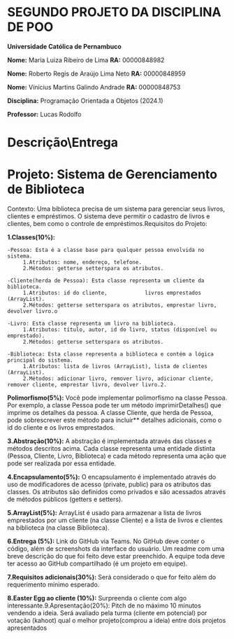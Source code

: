 # SEGUNDO PROJETO DA DISCIPLINA DE POO

**Universidade Católica de Pernambuco**

**Nome:** Maria Luiza Ribeiro de Lima **RA:** 00000848982

**Nome:** Roberto Regis de Araújo Lima Neto **RA:** 00000848959

**Nome:** Vínicius Martins Galindo Andrade **RA:** 00000848753

**Disciplina:** Programação Orientada a Objetos (2024.1)

**Professor:** Lucas Rodolfo

# Descrição\Entrega






# Projeto: Sistema de Gerenciamento de Biblioteca

Contexto: Uma biblioteca precisa de um sistema para gerenciar seus livros, clientes e empréstimos. O sistema deve permitir o cadastro de livros e clientes, bem como o controle de empréstimos.Requisitos do Projeto: 

**1.Classes(10%):**
    
    -Pessoa: Esta é a classe base para qualquer pessoa envolvida no sistema.
         1.Atributos: nome, endereço, telefone.
         2.Métodos: getterse setterspara os atributos.
    
    -Cliente(herda de Pessoa): Esta classe representa um cliente da biblioteca.
         1.Atributos: id do cliente,            livros emprestados (ArrayList).
         2.Métodos: getterse setterspara os atributos, emprestar livro, devolver livro.o
    
    -Livro: Esta classe representa um livro na biblioteca.
         1.Atributos: título, autor, id do livro, status (disponível ou emprestado).
         2.Métodos: getterse setterspara os atributos.
         
    -Biblioteca: Esta classe representa a biblioteca e contém a lógica principal do sistema.
         1.Atributos: lista de livros (ArrayList), lista de clientes (ArrayList).
         2.Métodos: adicionar livro, remover livro, adicionar cliente, remover cliente, emprestar livro, devolver livro.2.

**Polimorfismo(5%):** Você pode implementar polimorfismo na classe Pessoa. Por exemplo, a classe Pessoa pode ter um método imprimirDetalhes() que imprime os detalhes da pessoa. A classe Cliente, que herda de Pessoa, pode sobrescrever este método para incluir** detalhes adicionais, como o id do cliente e os livros emprestados.

**3.Abstração(10%):** A abstração é implementada através das classes e métodos descritos acima. Cada classe representa uma entidade distinta (Pessoa, Cliente, Livro, Biblioteca) e cada método representa uma ação que pode ser realizada por essa entidade.

**4.Encapsulamento(5%):** O encapsulamento é implementado através do uso de modificadores de acesso (private, public) para os atributos das classes. Os atributos são definidos como privados e são acessados através de métodos públicos (getters e setters).

**5.ArrayList(5%):** ArrayList é usado para armazenar a lista de livros emprestados por um cliente (na classe Cliente) e a lista de livros e clientes na biblioteca (na classe Biblioteca).

**6.Entrega (5%):** Link do GitHub via Teams. No GitHub deve conter o código, além de screenshots da interface do usuário. Um readme com uma breve descrição do que foi feito deve estar preenchido. A equipe toda deve ter acesso ao GitHub compartilhado (é um projeto em equipe).

**7.Requisitos adicionais(30%):** Será considerado o que for feito além do requerimento mínimo esperado.

**8.Easter Egg ao cliente (10%):** Surpreenda o cliente com algo interessante.9.Apresentação(20%): Pitch de no máximo 10 minutos vendendo a ideia. Será avaliado pela turma (cliente em potencial) por votação (kahoot) qual o melhor projeto(comprou a ideia) entre dois projetos apresentados
